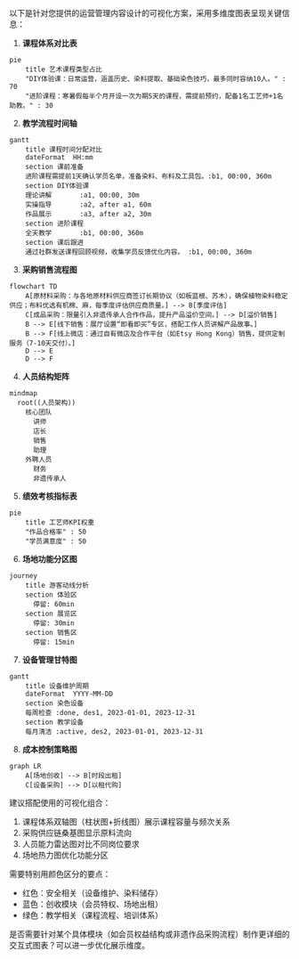 以下是针对您提供的运营管理内容设计的可视化方案，采用多维度图表呈现关键信息：

1. **课程体系对比表**
```mermaid
pie
    title 艺术课程类型占比
    "DIY体验课：日常运营，涵盖历史、染料提取、基础染色技巧，最多同时容纳10人。" : 70
    "进阶课程：寒暑假每半个月开设一次为期5天的课程，需提前预约，配备1名工艺师+1名助教。" : 30
```

2. **教学流程时间轴**
```mermaid
gantt
    title 课程时间分配对比
    dateFormat  HH:mm
    section 课前准备
    进阶课程需提前1天确认学员名单，准备染料、布料及工具包。:b1, 00:00, 360m
    section DIY体验课
    理论讲解       :a1, 00:00, 30m
    实操指导       :a2, after a1, 60m
    作品展示       :a3, after a2, 30m
    section 进阶课程
    全天教学       :b1, 00:00, 360m
    section 课后跟进
    通过社群发送课程回顾视频，收集学员反馈优化内容。 :b1, 00:00, 360m
```

3. **采购销售流程图**
```mermaid
flowchart TD
    A[原材料采购：与各地原材料供应商签订长期协议（如板蓝根、苏木），确保植物染料稳定供应；布料优选有机棉、麻，每季度评估供应商质量。] --> B[季度评估]
    C[成品采购：限量引入非遗传承人合作作品，提升产品溢价空间。] --> D[溢价销售]
    B --> E[线下销售：展厅设置“即看即买”专区，搭配工作人员讲解产品故事。]
    B --> F[线上微店：通过自有微店及合作平台（如Etsy Hong Kong）销售，提供定制服务（7-10天交付）。]
    D --> E
    D --> F
```

4. **人员结构矩阵**
```mermaid
mindmap
  root((人员架构))
    核心团队
      讲师
      店长
      销售
      助理
    外聘人员
      财务
      非遗传承人
```

5. **绩效考核指标表**
```mermaid
pie
    title 工艺师KPI权重
    "作品合格率" : 50
    "学员满意度" : 50
```

6. **场地功能分区图**
```mermaid
journey
    title 游客动线分析
    section 体验区
      停留: 60min
    section 展览区
      停留: 30min
    section 销售区
      停留: 15min
```

7. **设备管理甘特图**
```mermaid
gantt
    title 设备维护周期
    dateFormat  YYYY-MM-DD
    section 染色设备
    每周检查 :done, des1, 2023-01-01, 2023-12-31
    section 教学设备
    每月清洁 :active, des2, 2023-01-01, 2023-12-31
```

8. **成本控制策略图**
```mermaid
graph LR
    A[场地创收] --> B[时段出租]
    C[设备采购] --> D[以租代购]
```

建议搭配使用的可视化组合：
1. 课程体系双轴图（柱状图+折线图）展示课程容量与频次关系
2. 采购供应链桑基图显示原料流向
3. 人员能力雷达图对比不同岗位要求
4. 场地热力图优化功能分区

需要特别用颜色区分的要点：
- 红色：安全相关（设备维护、染料储存）
- 蓝色：创收模块（会员特权、场地出租）
- 绿色：教学相关（课程流程、培训体系）

是否需要针对某个具体模块（如会员权益结构或非遗作品采购流程）制作更详细的交互式图表？可以进一步优化展示维度。
